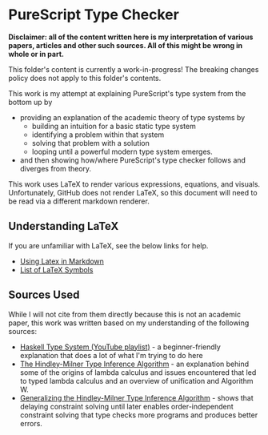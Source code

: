 # PureScript Type Checker

**Disclaimer: all of the content written here is my interpretation of various papers, articles and other such sources. All of this might be wrong in whole or in part.**

This folder's content is currently a work-in-progress! The breaking changes policy does not apply to this folder's contents.

This work is my attempt at explaining PureScript's type system from the bottom up by
- providing an explanation of the academic theory of type systems by
    - building an intuition for a basic static type system
    - identifying a problem within that system
    - solving that problem with a solution
    - looping until a powerful modern type system emerges.
- and then showing how/where PureScript's type checker follows and diverges from theory.

This work uses LaTeX to render various expressions, equations, and visuals. Unfortunately, GitHub does not render LaTeX, so this document will need to be read via a different markdown renderer.

## Understanding LaTeX

If you are unfamiliar with LaTeX, see the below links for help.

- [Using Latex in Markdown](https://ashki23.github.io/markdown-latex.html#latex)
- [List of LaTeX Symbols](https://latex.wikia.org/wiki/List_of_LaTeX_symbols)

## Sources Used

While I will not cite from them directly because this is not an academic paper, this work was written based on my understanding of the following sources:
- [Haskell Type System (YouTube playlist)](https://www.youtube.com/watch?v=nAlyU4OPa40&list=PLLMfIaSUuqCPpR8N5uXlp0s4Byts2v51R) - a beginner-friendly explanation that does a lot of what I'm trying to do here
- [The Hindley-Milner Type Inference Algorithm](https://steshaw.org/hm/hindley-milner.pdf) - an explanation behind some of the origins of lambda calculus and issues encountered that led to typed lambda calculus and an overview of unification and Algorithm W.
- [Generalizing the Hindley-Milner Type Inference Algorithm](https://www.cs.uu.nl/research/techreps/repo/CS-2002/2002-031.pdf) - shows that delaying constraint solving until later enables order-independent constraint solving that type checks more programs and produces better errors.
